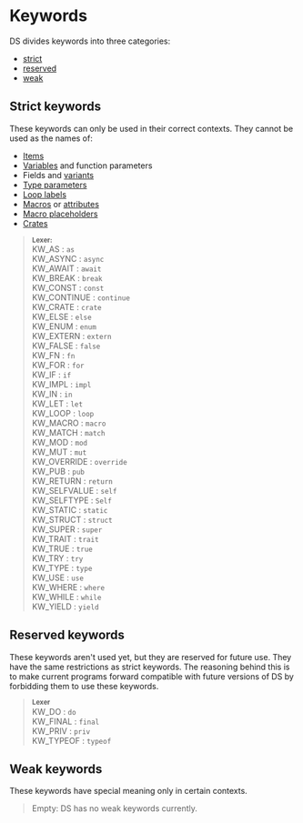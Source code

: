 # Keywords

DS divides keywords into three categories:

* [strict](#strict-keywords)
* [reserved](#reserved-keywords)
* [weak](#weak-keywords)

## Strict keywords

These keywords can only be used in their correct contexts. They cannot
be used as the names of:

* [Items]
* [Variables] and function parameters
* Fields and [variants]
* [Type parameters]
* [Loop labels]
* [Macros] or [attributes]
* [Macro placeholders]
* [Crates]

> **<sup>Lexer:<sup>**\
> KW_AS             : `as`\
> KW_ASYNC          : `async`\
> KW_AWAIT          : `await`\
> KW_BREAK          : `break`\
> KW_CONST          : `const`\
> KW_CONTINUE       : `continue`\
> KW_CRATE          : `crate`\
> KW_ELSE           : `else`\
> KW_ENUM           : `enum`\
> KW_EXTERN         : `extern`\
> KW_FALSE          : `false`\
> KW_FN             : `fn`\
> KW_FOR            : `for`\
> KW_IF             : `if`\
> KW_IMPL           : `impl`\
> KW_IN             : `in`\
> KW_LET            : `let`\
> KW_LOOP           : `loop`\
> KW_MACRO          : `macro`\
> KW_MATCH          : `match`\
> KW_MOD            : `mod`\
> KW_MUT            : `mut`\
> KW_OVERRIDE       : `override`\
> KW_PUB            : `pub`\
> KW_RETURN         : `return`\
> KW_SELFVALUE      : `self`\
> KW_SELFTYPE       : `Self`\
> KW_STATIC         : `static`\
> KW_STRUCT         : `struct`\
> KW_SUPER          : `super`\
> KW_TRAIT          : `trait`\
> KW_TRUE           : `true`\
> KW_TRY            : `try`\
> KW_TYPE           : `type`\
> KW_USE            : `use`\
> KW_WHERE          : `where`\
> KW_WHILE          : `while` \
> KW_YIELD          : `yield`

## Reserved keywords

These keywords aren't used yet, but they are reserved for future use. They have
the same restrictions as strict keywords. The reasoning behind this is to make
current programs forward compatible with future versions of DS by forbidding
them to use these keywords.

> **<sup>Lexer</sup>**\
> KW_DO             : `do`\
> KW_FINAL          : `final`\
> KW_PRIV           : `priv`\
> KW_TYPEOF         : `typeof`

## Weak keywords

These keywords have special meaning only in certain contexts.

> Empty: DS has no weak keywords currently.

[items]: items.md
[Variables]: variables.md
[Type parameters]: types/parameters.md
[loop labels]: expressions/loop-expr.md#loop-labels
[Macros]: macros.md
[attributes]: attributes.md
[Macro placeholders]: macros-by-example.md
[Crates]: crates-and-source-files.md
[variants]: items/enumerations.md
[loop label]: expressions/loop-expr.md#loop-labels
